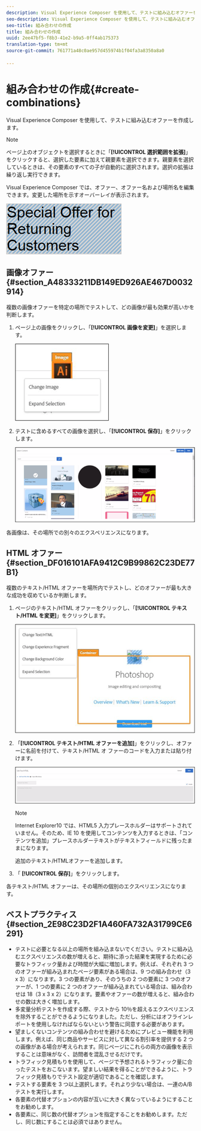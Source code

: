 ```yaml
---
description: Visual Experience Composer を使用して、テストに組み込むオファーを作成します。
seo-description: Visual Experience Composer を使用して、テストに組み込むオファーを作成します。
seo-title: 組み合わせの作成
title: 組み合わせの作成
uuid: 2ee47bf5-f8b3-41e2-b9a5-0ff4ab175373
translation-type: tm+mt
source-git-commit: 761771a48c0ae957d455974b1f04fa3a8350a8a0

---
```



# 組み合わせの作成{#create-combinations}

Visual Experience Composer を使用して、テストに組み込むオファーを作成します。

>[!NOTE]
>
>ページ上のオブジェクトを選択するときに「**[!UICONTROL 選択範囲を拡張]**」をクリックすると、選択した要素に加えて親要素を選択できます。親要素を選択しているときは、その要素のすべての子が自動的に選択されます。選択の拡張は繰り返し実行できます。

Visual Experience Composer では、オファー、オファー名および場所名を編集できます。変更した場所を示すオーバーレイが表示されます。

![](assets/overlay.png)

## 画像オファー {#section_A48333211DB149ED926AE467D0032914}

複数の画像オファーを特定の場所でテストして、どの画像が最も効果が高いかを判断します。

1. ページ上の画像をクリックし、「**[!UICONTROL 画像を変更]**」を選択します。

   ![](assets/changeimage.png)

1. テストに含めるすべての画像を選択し、「**[!UICONTROL 保存]**」をクリックします。

   ![](assets/addimage.png)

各画像は、その場所での別々のエクスペリエンスになります。

## HTML オファー {#section_DF016101AFA9412C9B99862C23DE77B1}

複数のテキスト/HTML オファーを場所内でテストし、どのオファーが最も大きな成功を収めているか判断します。

1. ページのテキスト/HTML オファーをクリックし、「**[!UICONTROL テキスト/HTML を変更]**」をクリックします。

   ![](assets/changehtml.png)

1. 「**[!UICONTROL テキスト/HTML オファーを追加]**」をクリックし、オファーに名前を付けて、テキスト/HTML オ ファーのコードを入力または貼り付けます。

   ![](assets/editoffers.png)

   >[!NOTE]
   >
   >Internet Explorer10 では、HTML5 入力プレースホルダーはサポートされていません。そのため、IE 10 を使用してコンテンツを入力するときは、「コンテンツを追加」プレースホルダーテキストがテキストフィールドに残ったままになります。

   追加のテキスト/HTMLオファーを追加します。

1. 「 **[!UICONTROL 保存]**」をクリックします。

各テキスト/HTML オファーは、その場所の個別のエクスペリエンスになります。

## ベストプラクティス {#section_2E98C23D2F1A460FA732A31799CE6291}

* テストに必要となる以上の場所を組み込まないでください。テストに組み込むエクスペリエンスの数が増えると、期待に添った結果を実現するために必要なトラフィック量および時間が大幅に増加します。例えば、それぞれ 3 つのオファーが組み込まれたページ要素がある場合は、9 つの組み合わせ（3 x 3）になります。3 つの要素があり、そのうちの 2 つの要素に 3 つのオファーが、1 つの要素に 2 つのオファーが組み込まれている場合は、組み合わせは 18（3 x 3 x 2）になります。要素やオファーの数が増えると、組み合わせの数は大きく増加します。
* 多変量分析テストを作成する際、テストから 10％を超えるエクスペリエンスを除外することができるようになりました。ただし、分析にはオフラインレポートを使用しなければならないという警告に同意する必要があります。
* 望ましくないコンテンツの組み合わせを避けるためにプレビュー機能を利用します。例えば、同じ商品やサービスに対して異なる割引率を提供する 2 つの画像がある場合が考えられます。同じページにこれらの両方の画像を表示することは意味がなく、訪問者を混乱させるだけです。
* トラフィック見積もりを使用して、ページで予想されるトラフィック量に合ったテストをおこないます。望ましい結果を得ることができるように、トラフィック見積もりでテスト設定が適切であることを確認します。
* テストする要素を 3 つ以上選択します。それより少ない場合は、一連のA/B テストを実行します。
* 各要素の代替オプションの内容が互いに大きく異なっているようにすることをお勧めします。
* 各要素に、同じ数の代替オプションを指定することをお勧めします。ただし、同じ数にすることは必須ではありません。

